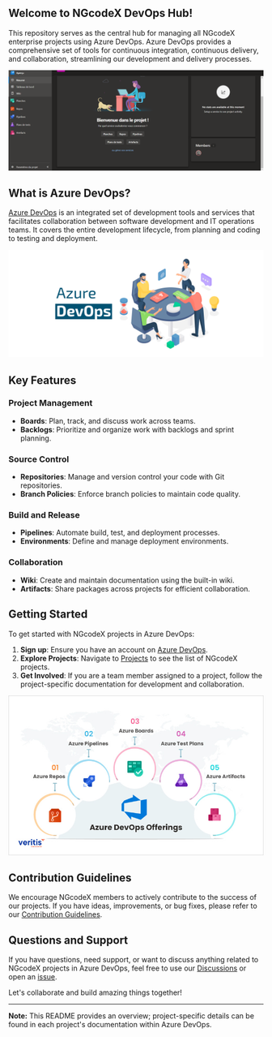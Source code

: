 ## Welcome to NGcodeX DevOps Hub!

This repository serves as the central hub for managing all NGcodeX enterprise projects using Azure DevOps. Azure DevOps provides a comprehensive set of tools for continuous integration, continuous delivery, and collaboration, streamlining our development and delivery processes.

![IMAGE](https://github.com/NGcodeX/NGcodeX-Azure-DevOps/blob/main/.github/workflows/private/NGcodeXDevOps.PNG?raw=true)

## What is Azure DevOps?

[Azure DevOps](https://dev.azure.com/ngcodex) is an integrated set of development tools and services that facilitates collaboration between software development and IT operations teams. It covers the entire development lifecycle, from planning and coding to testing and deployment.

![Azure Image](https://github.com/NGcodeX/NGcodeX-Azure-DevOps/blob/main/.github/workflows/private/MicrosoftTeams-image-92-1.png?raw=true)

## Key Features

### **Project Management**

- **Boards**: Plan, track, and discuss work across teams.
- **Backlogs**: Prioritize and organize work with backlogs and sprint planning.

### **Source Control**

- **Repositories**: Manage and version control your code with Git repositories.
- **Branch Policies**: Enforce branch policies to maintain code quality.

### **Build and Release**

- **Pipelines**: Automate build, test, and deployment processes.
- **Environments**: Define and manage deployment environments.

### **Collaboration**

- **Wiki**: Create and maintain documentation using the built-in wiki.
- **Artifacts**: Share packages across projects for efficient collaboration.

## Getting Started

To get started with NGcodeX projects in Azure DevOps:

1. **Sign up**: Ensure you have an account on [Azure DevOps](https://dev.azure.com/ngcodex).
2. **Explore Projects**: Navigate to [Projects](https://dev.azure.com/ngcodex/) to see the list of NGcodeX projects.
3. **Get Involved**: If you are a team member assigned to a project, follow the project-specific documentation for development and collaboration.

![DevOps Offering](https://github.com/NGcodeX/NGcodeX-Azure-DevOps/blob/main/.github/workflows/private/azure-devops-offerings.jpg?raw=true)

## Contribution Guidelines

We encourage NGcodeX members to actively contribute to the success of our projects. If you have ideas, improvements, or bug fixes, please refer to our [Contribution Guidelines](CONTRIBUTING.md).

## Questions and Support

If you have questions, need support, or want to discuss anything related to NGcodeX projects in Azure DevOps, feel free to use our [Discussions](https://github.com/NGcodeX/NGcodeX-Azure-DevOps/discussions) or open an [issue](https://github.com/NGcodeX/NGcodeX-Azure-DevOps/issues).

Let's collaborate and build amazing things together!

---

**Note:** This README provides an overview; project-specific details can be found in each project's documentation within Azure DevOps.
